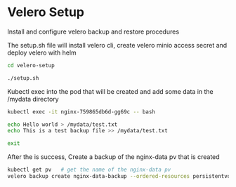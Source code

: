 # Velero Setup

Install and configure velero backup and restore procedures

The setup.sh file will install velero cli, create velero minio access secret and deploy velero with helm

```bash
cd velero-setup

./setup.sh
```

Kubectl exec into the pod that will be created and add some data in the /mydata directory

```bash
kubectl exec -it nginx-759865db6d-gg69c -- bash

echo Hello world > /mydata/test.txt
echo This is a test backup file >> /mydata/test.txt

exit
```

After the is success, Create a backup of the nginx-data pv that is created

```bash
kubectl get pv   # get the name of the nginx-data pv
velero backup create nginx-data-backup --ordered-resources persistentvolumes=pvc-84ee76ff-2317-4034-a621-9349f7f79e64
```
